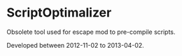 # ScriptOptimalizer

Obsolete tool used for escape mod to pre-compile scripts.

Developed between 2012-11-02 to 2013-04-02.
